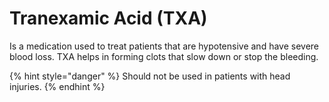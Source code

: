 # Tranexamic Acid (TXA)

Is a medication used to treat patients that are hypotensive and have severe blood loss. TXA helps in forming clots that slow down or stop the bleeding.

{% hint style="danger" %}
Should not be used in patients with head injuries.
{% endhint %}
